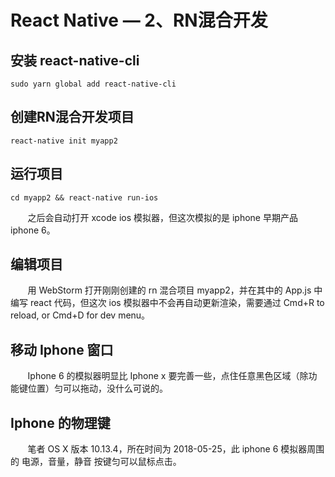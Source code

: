 # React Native — 2、RN混合开发

## 安装 react-native-cli
```
sudo yarn global add react-native-cli
```

## 创建RN混合开发项目
```
react-native init myapp2
```

## 运行项目
```
cd myapp2 && react-native run-ios
```

&nbsp;&nbsp;&nbsp;&nbsp;&nbsp;&nbsp;&nbsp;之后会自动打开 xcode ios 模拟器，但这次模拟的是 iphone 早期产品 iphone 6。

## 编辑项目
&nbsp;&nbsp;&nbsp;&nbsp;&nbsp;&nbsp;&nbsp;用 WebStorm 打开刚刚创建的 rn 混合项目 myapp2，并在其中的 App.js 中编写 react 代码，但这次 ios 模拟器中不会再自动更新渲染，需要通过 Cmd+R to reload, or Cmd+D for dev menu。

## 移动 Iphone 窗口
&nbsp;&nbsp;&nbsp;&nbsp;&nbsp;&nbsp;&nbsp;Iphone 6 的模拟器明显比 Iphone x 要完善一些，点住任意黑色区域（除功能键位置）匀可以拖动，没什么可说的。

## Iphone 的物理键
&nbsp;&nbsp;&nbsp;&nbsp;&nbsp;&nbsp;&nbsp;笔者 OS X 版本 10.13.4，所在时间为 2018-05-25，此 iphone 6 模拟器周围的 电源，音量，静音 按键匀可以鼠标点击。


















